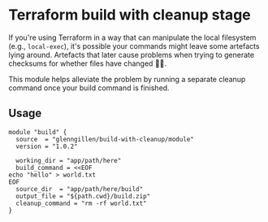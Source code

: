 # Terraform build with cleanup stage 

If you're using Terraform in a way that can manipulate the local filesystem
(e.g., `local-exec`), it's possible your commands might leave some artefacts
lying around. Artefacts that later cause problems when trying to generate 
checksums for whether files have changed 🤦‍♂️.

This module helps alleviate the problem by running a separate cleanup command
once your build command is finished.

## Usage

```hcl
module "build" {
  source  = "glenngillen/build-with-cleanup/module"
  version = "1.0.2"

  working_dir = "app/path/here"
  build_command = <<EOF
echo "hello" > world.txt
EOF
  source_dir  = "app/path/here/build"
  output_file = "${path.cwd}/build.zip"
  cleanup_command = "rm -rf world.txt"
}
```